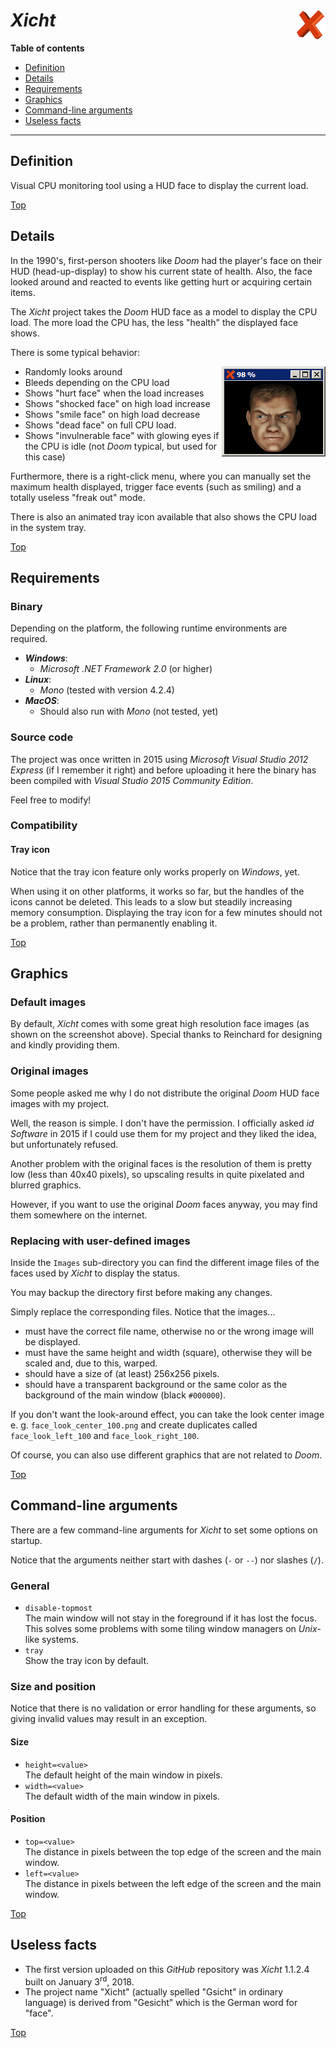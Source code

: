 # *Xicht* <img src="https://github.com/urbanware-org/xicht/blob/master/Stuff/GitHub/Xicht.png" alt="Xicht logo" height="48px" width="48px" align="right"/>

**Table of contents**
* [Definition](#definition)
* [Details](#details)
* [Requirements](#requirements)
* [Graphics](#graphics)
* [Command-line arguments](#command-line-arguments)
* [Useless facts](#useless-facts)

----

## Definition

Visual CPU monitoring tool using a HUD face to display the current load.

[Top](#xicht-)

## Details

In the 1990's, first-person shooters like _Doom_ had the player's face on their HUD (head-up-display) to show his current state of health. Also, the face looked around and reacted to events like getting hurt or acquiring certain items.

The _Xicht_ project takes the _Doom_ HUD face as a model to display the CPU load. The more load the CPU has, the less "health" the displayed face shows.

There is some typical behavior:

* Randomly looks around<img src="https://github.com/urbanware-org/xicht/blob/master/Stuff/GitHub/Xicht_main_window.png" alt="Main window" align="right"/>
* Bleeds depending on the CPU load
* Shows "hurt face" when the load increases
* Shows "shocked face" on high load increase
* Shows "smile face" on high load decrease
* Shows "dead face" on full CPU load.
* Shows "invulnerable face" with glowing eyes if the CPU is idle (not _Doom_ typical, but used for this case)

Furthermore, there is a right-click menu, where you can manually set the maximum health displayed, trigger face events (such as smiling) and a totally useless "freak out" mode.

There is also an animated tray icon available that also shows the CPU load in the system tray.

[Top](#xicht-)

## Requirements

### Binary

Depending on the platform, the following runtime environments are required.

* ***Windows***:
  * _Microsoft .NET Framework 2.0_ (or higher)
* ***Linux***:
  * _Mono_ (tested with version 4.2.4)
* ***MacOS***:
  * Should also run with _Mono_ (not tested, yet)

### Source code

The project was once written in 2015 using *Microsoft Visual Studio 2012 Express* (if I remember it right) and before uploading it here the binary has been compiled with _Visual Studio 2015 Community Edition_.

Feel free to modify!

### Compatibility

#### Tray icon

Notice that the tray icon feature only works properly on _Windows_, yet.

When using it on other platforms, it works so far, but the handles of the icons cannot be deleted. This leads to a slow but steadily increasing memory consumption. Displaying the tray icon for a few minutes should not be a problem, rather than permanently enabling it.

[Top](#xicht-)

## Graphics

### Default images

By default, _Xicht_ comes with some great high resolution face images (as shown on the screenshot above). Special thanks to Reinchard for designing and kindly providing them.

### Original images

Some people asked me why I do not distribute the original _Doom_ HUD face images with my project.

Well, the reason is simple. I don't have the permission. I officially asked _id Software_ in 2015 if I could use them for my project and they liked the idea, but unfortunately refused.

Another problem with the original faces is the resolution of them is pretty low (less than 40x40 pixels), so upscaling results in quite pixelated and blurred graphics.

However, if you want to use the original _Doom_ faces anyway, you may find them somewhere on the internet.

### Replacing with user-defined images

Inside the `Images` sub-directory you can find the different image files of the faces used by _Xicht_ to display the status.

You may backup the directory first before making any changes.

Simply replace the corresponding files. Notice that the images...

* must have the correct file name, otherwise no or the wrong image will be displayed.
* must have the same height and width (square), otherwise they will be scaled and, due to this, warped.
* should have a size of (at least) 256x256 pixels.
* should have a transparent background or the same color as the background of the main window (black `#000000`).

If you don't want the look-around effect, you can take the look center image e. g. `face_look_center_100.png` and create duplicates called `face_look_left_100` and `face_look_right_100`.

Of course, you can also use different graphics that are not related to _Doom_.

[Top](#xicht-)

## Command-line arguments

There are a few command-line arguments for _Xicht_ to set some options on startup.

Notice that the arguments neither start with dashes (`-` or `--`) nor slashes (`/`).

### General

* `disable-topmost`<br>The main window will not stay in the foreground if it has lost the focus. This solves some problems with some tiling window managers on _Unix_-like systems.
* `tray`<br>Show the tray icon by default.

### Size and position

Notice that there is no validation or error handling for these arguments, so giving invalid values may result in an exception.

#### Size

* `height=<value>`<br>The default height of the main window in pixels.
* `width=<value>`<br>The default width of the main window in pixels.

#### Position

* `top=<value>`<br>The distance in pixels between the top edge of the screen and the main window.
* `left=<value>`<br>The distance in pixels between the left edge of the screen and the main window.

[Top](#xicht-)

## Useless facts

* The first version uploaded on this *GitHub* repository was *Xicht* 1.1.2.4 built on January 3<sup>rd</sup>, 2018.
* The project name "Xicht" (actually spelled "Gsicht" in ordinary language) is derived from "Gesicht" which is the German word for "face".

[Top](#xicht-)

